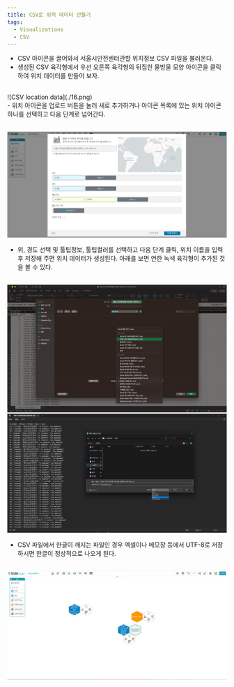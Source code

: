```yaml
---
title: CSV로 위치 데이터 만들기
tags:
  - Visualizations
  - CSV
---
```


- CSV 아이콘을 끌어와서 서울시안전센터관할 위치정보 CSV 파일을 불러온다.
- 생성된 CSV 육각형에서 우선 오른쪽 육각형의 뒤집힌 물방울 모양 아이콘을 클릭하여 위치 데이터를 만들어 보자.
<br/>
![CSV location data](./16.png)
<br/>
- 위치 아이콘을 업로드 버튼을 눌러 새로 추가하거나 아이콘 목록에 있는 위치 아이콘 하나를 선택하고 다음 단계로 넘어간다.
<br/><br/>

![Create location data](./15.png)
- 위, 경도 선택 및 툴팁정보, 툴팁컬러를 선택하고 다음 단계 클릭, 위치 이름을 입력 후 저장해 주면 위치 데이터가 생성된다. 아래를 보면 연한 녹색 육각형이 추가된 것을 볼 수 있다.
<br/><br/>

![Create location data](./17-1.png)
![Create location data](./17-2.png)
- CSV 파일에서 한글이 깨지는 파일인 경우 엑셀이나 메모장 등에서 UTF-8로 저장하시면 한글이 정상적으로 나오게 된다.
<br/><br/>


![Create location hexagon](./18.png)
<br/><br/>